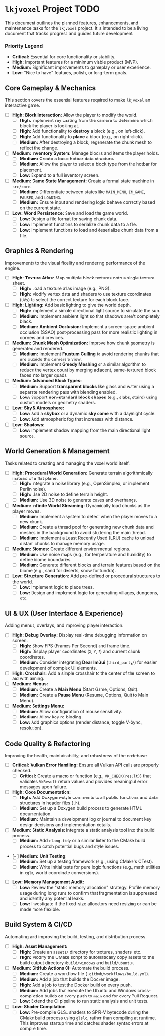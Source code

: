 # `lkjvoxel` Project TODO

This document outlines the planned features, enhancements, and maintenance tasks for the `lkjvoxel` project. It is intended to be a living document that tracks progress and guides future development.

### Priority Legend

-   **Critical:** Essential for core functionality or stability.
-   **High:** Important features for a minimum viable product (MVP).
-   **Medium:** Significant improvements to gameplay or user experience.
-   **Low:** "Nice to have" features, polish, or long-term goals.

## Core Gameplay & Mechanics

This section covers the essential features required to make `lkjvoxel` an interactive game.

-   [ ] **High:** **Block Interaction:** Allow the player to modify the world.
    -   [ ] **High:** Implement ray casting from the camera to determine which block the player is looking at.
    -   [ ] **High:** Add functionality to **destroy** a block (e.g., on left-click).
    -   [ ] **High:** Add functionality to **place** a block (e.g., on right-click).
    -   [ ] **Medium:** After destroying a block, regenerate the chunk mesh to reflect the change.
-   [ ] **Medium:** **Inventory System:** Manage blocks and items the player holds.
    -   [ ] **Medium:** Create a basic hotbar data structure.
    -   [ ] **Medium:** Allow the player to select a block type from the hotbar for placement.
    -   [ ] **Low:** Expand to a full inventory screen.
-   [ ] **Medium:** **Game State Management:** Create a formal state machine in `src/core`.
    -   [ ] **Medium:** Differentiate between states like `MAIN_MENU`, `IN_GAME`, `PAUSED`, and `LOADING`.
    -   [ ] **Medium:** Ensure input and rendering logic behave correctly based on the current state.
-   [ ] **Low:** **World Persistence:** Save and load the game world.
    -   [ ] **Low:** Design a file format for saving chunk data.
    -   [ ] **Low:** Implement functions to serialize chunk data to a file.
    -   [ ] **Low:** Implement functions to load and deserialize chunk data from a file.

## Graphics & Rendering

Improvements to the visual fidelity and rendering performance of the engine.

-   [ ] **High:** **Texture Atlas:** Map multiple block textures onto a single texture sheet.
    -   [ ] **High:** Load a texture atlas image (e.g., PNG).
    -   [ ] **High:** Modify vertex data and shaders to use texture coordinates (`UVs`) to select the correct texture for each block face.
-   [ ] **High:** **Lighting:** Add basic lighting to give the world depth.
    -   [ ] **High:** Implement a simple directional light source to simulate the sun.
    -   [ ] **Medium:** Implement ambient light so that shadows aren't completely black.
    -   [ ] **Medium:** **Ambient Occlusion:** Implement a screen-space ambient occlusion (SSAO) post-processing pass for more realistic lighting in corners and crevices.
-   [ ] **Medium:** **Chunk Mesh Optimization:** Improve how chunk geometry is generated and rendered.
    -   [ ] **Medium:** Implement **Frustum Culling** to avoid rendering chunks that are outside the camera's view.
    -   [ ] **Medium:** Implement **Greedy Meshing** or a similar algorithm to reduce the vertex count by merging adjacent, same-textured block faces into larger quads.
-   [ ] **Medium:** **Advanced Block Types:**
    -   [ ] **Medium:** Support **transparent blocks** like glass and water using a separate rendering pass with blending enabled.
    -   [ ] **Low:** Support **non-standard block shapes** (e.g., slabs, stairs) using custom models or geometry shaders.
-   [ ] **Low:** **Sky & Atmosphere:**
    -   [ ] **Low:** Add a **skybox** or a dynamic **sky dome** with a day/night cycle.
    -   [ ] **Low:** Add atmospheric fog that increases with distance.
-   [ ] **Low:** **Shadows:**
    -   [ ] **Low:** Implement shadow mapping from the main directional light source.

## World Generation & Management

Tasks related to creating and managing the voxel world itself.

-   [ ] **High:** **Procedural World Generation:** Generate terrain algorithmically instead of a flat plane.
    -   [ ] **High:** Integrate a noise library (e.g., OpenSimplex, or implement Perlin noise).
    -   [ ] **High:** Use 2D noise to define terrain height.
    -   [ ] **Medium:** Use 3D noise to generate caves and overhangs.
-   [ ] **Medium:** **Infinite World Streaming:** Dynamically load chunks as the player moves.
    -   [ ] **Medium:** Implement a system to detect when the player moves to a new chunk.
    -   [ ] **Medium:** Create a thread pool for generating new chunk data and meshes in the background to avoid stuttering the main thread.
    -   [ ] **Medium:** Implement a Least Recently Used (LRU) cache to unload distant chunks to manage memory usage.
-   [ ] **Medium:** **Biomes:** Create different environmental regions.
    -   [ ] **Medium:** Use noise maps (e.g., for temperature and humidity) to define biome boundaries.
    -   [ ] **Medium:** Generate different blocks and terrain features based on the biome (e.g., sand for deserts, snow for tundra).
-   [ ] **Low:** **Structure Generation:** Add pre-defined or procedural structures to the world.
    -   [ ] **Low:** Implement logic to place trees.
    -   [ ] **Low:** Design and implement logic for generating villages, dungeons, etc.

## UI & UX (User Interface & Experience)

Adding menus, overlays, and improving player interaction.

-   [ ] **High:** **Debug Overlay:** Display real-time debugging information on screen.
    -   [ ] **High:** Show FPS (Frames Per Second) and frame time.
    -   [ ] **High:** Display player coordinates (`X`, `Y`, `Z`) and current chunk coordinates.
    -   [ ] **Medium:** Consider integrating **Dear ImGui** (`third_party/`) for easier development of complex UI elements.
-   [ ] **High:** **Crosshair:** Add a simple crosshair to the center of the screen to aid with aiming.
-   [ ] **Medium:** **Menus:**
    -   [ ] **Medium:** Create a **Main Menu** (Start Game, Options, Quit).
    -   [ ] **Medium:** Create a **Pause Menu** (Resume, Options, Quit to Main Menu).
-   [ ] **Medium:** **Settings Menu:**
    -   [ ] **Medium:** Allow configuration of mouse sensitivity.
    -   [ ] **Medium:** Allow key re-binding.
    -   [ ] **Low:** Add graphics options (render distance, toggle V-Sync, resolution).

## Code Quality & Refactoring

Improving the health, maintainability, and robustness of the codebase.

-   [ ] **Critical:** **Vulkan Error Handling:** Ensure all Vulkan API calls are properly checked.
    -   [ ] **Critical:** Create a macro or function (e.g., `VK_CHECK(result)`) that validates `VkResult` return values and provides meaningful error messages upon failure.
-   [ ] **High:** **Code Documentation:**
    -   [ ] **High:** Add Doxygen-style comments to all public functions and data structures in header files (`.h`).
    -   [ ] **Medium:** Set up a Doxygen build process to generate HTML documentation.
    -   [ ] **Medium:** Maintain a development log or journal to document key design decisions and implementation details.
-   [ ] **Medium:** **Static Analysis:** Integrate a static analysis tool into the build process.
    -   [ ] **Medium:** Add `clang-tidy` or a similar linter to the CMake build process to catch potential bugs and style issues.
-   [- ] **Medium:** **Unit Testing:**
    -   [ ] **Medium:** Set up a testing framework (e.g., using CMake's CTest).
    -   [ ] **Medium:** Write initial tests for pure logic functions (e.g., math utilities in `cglm`, world coordinate conversions).
-   [ ] **Low:** **Memory Management Audit:**
    -   [ ] **Low:** Review the "static memory allocation" strategy. Profile memory usage during long runs to confirm that fragmentation is suppressed and identify any potential leaks.
    -   [ ] **Low:** Investigate if the fixed-size allocators need resizing or can be made more flexible.

## Build System & CI/CD

Automating and improving the build, testing, and distribution process.

-   [ ] **High:** **Asset Management:**
    -   [ ] **High:** Create an `assets/` directory for textures, shaders, etc.
    -   [ ] **High:** Modify the CMake script to automatically copy assets to the build output directory (`build/windows` and `build/ubuntu`).
-   [ ] **Medium:** **GitHub Actions CI:** Automate the build process.
    -   [ ] **Medium:** Create a workflow file (`.github/workflows/build.yml`).
    -   [ ] **Medium:** Add a job that builds the Docker image.
    -   [ ] **High:** Add a job to test the Docker build on every push.
    -   [ ] **Medium:** Add jobs that execute the Ubuntu and Windows cross-compilation builds on every push to `main` and for every Pull Request.
    -   [ ] **Low:** Extend the CI pipeline to run static analysis and unit tests.
-   [ ] **Low:** **Shader Compilation:**
    -   [ ] **Low:** Pre-compile GLSL shaders to SPIR-V bytecode during the CMake build process using `glslc`, rather than compiling at runtime. This improves startup time and catches shader syntax errors at compile time.